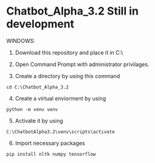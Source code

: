 # Chatbot_Alpha_3.2 Still in development

WINDOWS:

1. Download this repository and place it in C:\\

2. Open Command Prompt with administrator privilages.

3. Create a directory by using this command

`cd C:\Chatbot_Alpha_3.2`

4. Create a virtual enviorment by using 

`python -m venv venv`

5. Activate it by using 

`C:\ChatbotAlpha3.2\venv\scripts\activate`

6. Import necessary packages

`pip install nltk numpy tensorflow`


